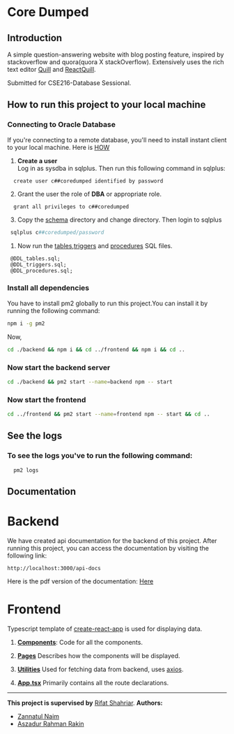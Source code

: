 # Core Dumped
## Introduction

A simple question-answering website with blog posting feature, inspired by stackoverflow and quora(quora X stackOverflow).
Extensively uses the rich text editor [Quill](https://github.com/quilljs/quill) and [ReactQuill](https://github.com/zenoamaro/react-quill).

Submitted for CSE216-Database Sessional.  

## How to run this project to your local machine
### Connecting to Oracle Database

If you're connecting to a remote database, you'll need to install instant client to your local machine. Here is [HOW](https://docs.oracle.com/en/database/oracle/machine-learning/oml4r/1.5.1/oread/installing-oracle-database-instant-client.html)

1. **Create a user**  
    Log in as sysdba in sqlplus. Then run this following command in sqlplus:
 ```sqlplus
   create user c##coredumped identified by password
 ```
2. Grant the user the role of **DBA** or appropriate role.
```sqlplus
  grant all privileges to c##coredumped
 ```
3. Copy the [schema](./backend/src/database/schema/) directory and change directory. Then login to sqlplus 
```powershell
 sqlplus c##coredumped/password
```
1. Now run the [tables](./backend/src/database/schema/DDL_tables.sql),[triggers](./backend/src/database/schema/DDL_triggers.sql) and [procedures](./backend/src/database/schema/DDL_procedures.sql) SQL files.
```sqlplus
 @DDL_tables.sql;
 @DDL_triggers.sql;
 @DDL_procedures.sql;
```
### Install all dependencies

You have to install pm2 globally to run this project.You can install it by running the following command:
```bash
npm i -g pm2 
```
Now,
```bash
cd ./backend && npm i && cd ../frontend && npm i && cd ..
```
### Now start the backend server
```bash
cd ./backend && pm2 start --name=backend npm -- start
```
### Now start the frontend 

```bash
cd ../frontend && pm2 start --name=frontend npm -- start && cd ..
```

## See the logs

### To see the logs you've to run the following command:
```
  pm2 logs
```

## Documentation
# Backend
We have created api documentation for the backend of this project. After running this project, you can access the documentation by visiting the following link:
```
http://localhost:3000/api-docs
```
Here is the pdf version of the documentation: [Here](./backend_doc.pdf)

# Frontend
Typescript template of [create-react-app](https://create-react-app.dev/) is used for displaying data.

1. [**Components**](./frontend/src/components/):
Code for all the components.

2. [**Pages**](./frontend/src/pages/)
Describes how the components will be displayed.

3. [**Utilities**](./frontend/src/utils/)
Used for fetching data from backend, uses [axios](https://axios-http.com/docs/intro).

4. [**App.tsx**](./frontend/src/App.tsx)
Primarily contains all the route declarations.


-----
**This project is supervised by** [Rifat Shahriar](https://github.com/rifatshahriyar).
**Authors:**
  - [Zannatul Naim](https://github.com/nayeem-17)
  - [Aszadur Rahman Rakin](https://github.com/rakin000)
